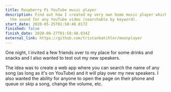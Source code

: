 ```yaml
---
title: Raspberry Pi YouTube music player
description: Find out how I created my very own home music player which outputs
  the sound for any YouTube video (searchable by keyword).
start_date: 2020-05-25T01:58:48.017Z
finished: false
finish_date: 2020-08-27T01:58:48.034Z
external_link: https://github.com/tristanbatchler/moonplayer
---
```

One night, I invited a few friends over to my place for some drinks and snacks and I also wanted to test out my new speakers.

The idea was to create a web app where you can search the name of any song (as long as it's on YouTube) and it will play over my new speakers. I also wanted the ability for anyone to open the page on their phone and queue or skip a song, change the volume, etc.